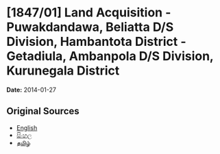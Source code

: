 # [1847/01] Land Acquisition - Puwakdandawa, Beliatta D/S Division, Hambantota District - Getadiula, Ambanpola D/S Division, Kurunegala District

**Date:** 2014-01-27

## Original Sources

- [English](https://documents.gov.lk/view/extra-gazettes/2014/1/1847-01_E.pdf)
- [සිංහල](https://documents.gov.lk/view/extra-gazettes/2014/1/1847-01_S.pdf)
- [தமிழ்](https://documents.gov.lk/view/extra-gazettes/2014/1/1847-01_T.pdf)
